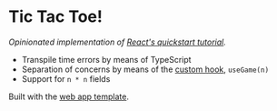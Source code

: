 # Tic Tac Toe!

*Opinionated implementation of [React's quickstart tutorial](https://react.dev/learn/tutorial-tic-tac-toe).*

- Transpile time errors by means of TypeScript
- Separation of concerns by means of the [custom hook](https://react.dev/learn/reusing-logic-with-custom-hooks),
  `useGame(n)`
- Support for `n * n` fields

Built with the [web app template](https://github.com/steffenhansendev/web-app).